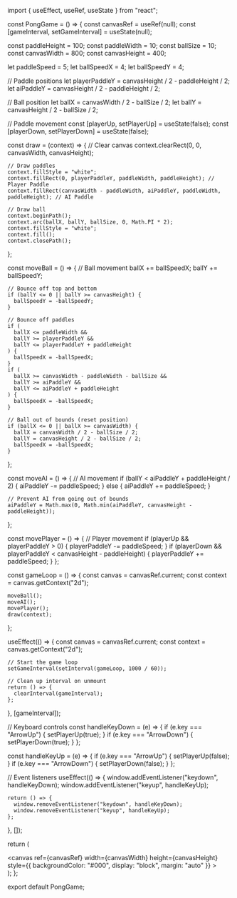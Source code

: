 import { useEffect, useRef, useState } from "react";

const PongGame = () => {
  const canvasRef = useRef(null);
  const [gameInterval, setGameInterval] = useState(null);

  const paddleHeight = 100;
  const paddleWidth = 10;
  const ballSize = 10;
  const canvasWidth = 800;
  const canvasHeight = 400;

  let paddleSpeed = 5;
  let ballSpeedX = 4;
  let ballSpeedY = 4;

  // Paddle positions
  let playerPaddleY = canvasHeight / 2 - paddleHeight / 2;
  let aiPaddleY = canvasHeight / 2 - paddleHeight / 2;

  // Ball position
  let ballX = canvasWidth / 2 - ballSize / 2;
  let ballY = canvasHeight / 2 - ballSize / 2;

  // Paddle movement
  const [playerUp, setPlayerUp] = useState(false);
  const [playerDown, setPlayerDown] = useState(false);

  const draw = (context) => {
    // Clear canvas
    context.clearRect(0, 0, canvasWidth, canvasHeight);

    // Draw paddles
    context.fillStyle = "white";
    context.fillRect(0, playerPaddleY, paddleWidth, paddleHeight); // Player Paddle
    context.fillRect(canvasWidth - paddleWidth, aiPaddleY, paddleWidth, paddleHeight); // AI Paddle

    // Draw ball
    context.beginPath();
    context.arc(ballX, ballY, ballSize, 0, Math.PI * 2);
    context.fillStyle = "white";
    context.fill();
    context.closePath();
  };

  const moveBall = () => {
    // Ball movement
    ballX += ballSpeedX;
    ballY += ballSpeedY;

    // Bounce off top and bottom
    if (ballY <= 0 || ballY >= canvasHeight) {
      ballSpeedY = -ballSpeedY;
    }

    // Bounce off paddles
    if (
      ballX <= paddleWidth &&
      ballY >= playerPaddleY &&
      ballY <= playerPaddleY + paddleHeight
    ) {
      ballSpeedX = -ballSpeedX;
    }
    if (
      ballX >= canvasWidth - paddleWidth - ballSize &&
      ballY >= aiPaddleY &&
      ballY <= aiPaddleY + paddleHeight
    ) {
      ballSpeedX = -ballSpeedX;
    }

    // Ball out of bounds (reset position)
    if (ballX <= 0 || ballX >= canvasWidth) {
      ballX = canvasWidth / 2 - ballSize / 2;
      ballY = canvasHeight / 2 - ballSize / 2;
      ballSpeedX = -ballSpeedX;
    }
  };

  const moveAI = () => {
    // AI movement
    if (ballY < aiPaddleY + paddleHeight / 2) {
      aiPaddleY -= paddleSpeed;
    } else {
      aiPaddleY += paddleSpeed;
    }

    // Prevent AI from going out of bounds
    aiPaddleY = Math.max(0, Math.min(aiPaddleY, canvasHeight - paddleHeight));
  };

  const movePlayer = () => {
    // Player movement
    if (playerUp && playerPaddleY > 0) {
      playerPaddleY -= paddleSpeed;
    }
    if (playerDown && playerPaddleY < canvasHeight - paddleHeight) {
      playerPaddleY += paddleSpeed;
    }
  };

  const gameLoop = () => {
    const canvas = canvasRef.current;
    const context = canvas.getContext("2d");

    moveBall();
    moveAI();
    movePlayer();
    draw(context);
  };

  useEffect(() => {
    const canvas = canvasRef.current;
    const context = canvas.getContext("2d");

    // Start the game loop
    setGameInterval(setInterval(gameLoop, 1000 / 60));

    // Clean up interval on unmount
    return () => {
      clearInterval(gameInterval);
    };
  }, [gameInterval]);

  // Keyboard controls
  const handleKeyDown = (e) => {
    if (e.key === "ArrowUp") {
      setPlayerUp(true);
    }
    if (e.key === "ArrowDown") {
      setPlayerDown(true);
    }
  };

  const handleKeyUp = (e) => {
    if (e.key === "ArrowUp") {
      setPlayerUp(false);
    }
    if (e.key === "ArrowDown") {
      setPlayerDown(false);
    }
  };

  // Event listeners
  useEffect(() => {
    window.addEventListener("keydown", handleKeyDown);
    window.addEventListener("keyup", handleKeyUp);

    return () => {
      window.removeEventListener("keydown", handleKeyDown);
      window.removeEventListener("keyup", handleKeyUp);
    };
  }, []);

  return (
    <div>
      <canvas
        ref={canvasRef}
        width={canvasWidth}
        height={canvasHeight}
        style={{ backgroundColor: "#000", display: "block", margin: "auto" }}
      ></canvas>
    </div>
  );
};

export default PongGame;
